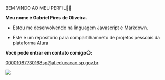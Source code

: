 BEM VINDO AO MEU PERFIL🙌👋

**Meu nome é Gabriel Pires de Oliveira.**

- Estou me desenvolvendo na linguagem Javascript e Markdown.

- Este é um repositório para compartilhamneto de projetos pessoais da plataforma [Alura](https://cursos.alura.com.br/)


**Você pode entrar em contato comigo😉:**

00001087730168sp@al.educacao.sp.gov.br

![](https://media1.tenor.com/m/ukkY9a6JGOgAAAAd/rowan-atkinson-rowan.gif) 




